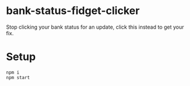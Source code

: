 # bank-status-fidget-clicker
Stop clicking your bank status for an update, click this instead to get your fix.

# Setup

```
npm i
npm start
```
